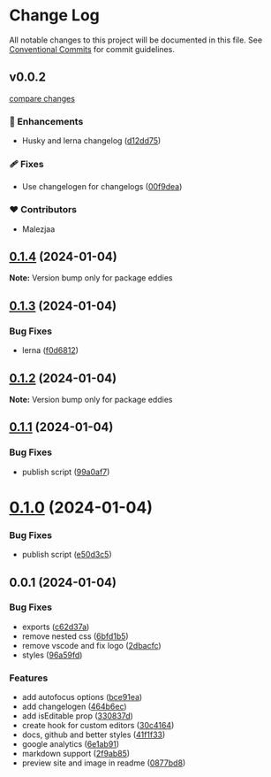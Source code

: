 # Change Log

All notable changes to this project will be documented in this file.
See [Conventional Commits](https://conventionalcommits.org) for commit guidelines.

## v0.0.2

[compare changes](https://github.com/malezjaa/eddies/compare/v0.1.4...v0.0.2)

### 🚀 Enhancements

- Husky and lerna changelog ([d12dd75](https://github.com/malezjaa/eddies/commit/d12dd75))

### 🩹 Fixes

- Use changelogen for changelogs ([00f9dea](https://github.com/malezjaa/eddies/commit/00f9dea))

### ❤️ Contributors

- Malezjaa

## [0.1.4](https://github.com/malezjaa/eddies/compare/v0.1.0...v0.1.4) (2024-01-04)

**Note:** Version bump only for package eddies

## [0.1.3](https://github.com/malezjaa/eddies/compare/v0.1.2...v0.1.3) (2024-01-04)

### Bug Fixes

- lerna ([f0d6812](https://github.com/malezjaa/eddies/commit/f0d68125b94c3f08a660e0053d0ba0190db75ce9))

## [0.1.2](https://github.com/malezjaa/eddies/compare/v0.1.1...v0.1.2) (2024-01-04)

**Note:** Version bump only for package eddies

## [0.1.1](https://github.com/malezjaa/eddies/compare/v0.1.0...v0.1.1) (2024-01-04)

### Bug Fixes

- publish script ([99a0af7](https://github.com/malezjaa/eddies/commit/99a0af7fa4aa7c5c0d4af62d35b3a2037eff4456))

# [0.1.0](https://github.com/malezjaa/eddies/compare/v0.0.1...v0.1.0) (2024-01-04)

### Bug Fixes

- publish script ([e50d3c5](https://github.com/malezjaa/eddies/commit/e50d3c53648ad84f14eb6ae272e20deef6d0ca0b))

## 0.0.1 (2024-01-04)

### Bug Fixes

- exports ([c62d37a](https://github.com/malezjaa/eddies/commit/c62d37acbe11ffa47e8f3b593e8850cabaf24d80))
- remove nested css ([6bfd1b5](https://github.com/malezjaa/eddies/commit/6bfd1b579480b2cbff06827fce6f51d716135044))
- remove vscode and fix logo ([2dbacfc](https://github.com/malezjaa/eddies/commit/2dbacfc677a3e732fcf8a6f003d7644344af1884))
- styles ([96a59fd](https://github.com/malezjaa/eddies/commit/96a59fd0aad76d0a7b4ae880da7e59dafa490a0c))

### Features

- add autofocus options ([bce91ea](https://github.com/malezjaa/eddies/commit/bce91eaa43d821f1bdef0e86af1f2ba51592a027))
- add changelogen ([464b6ec](https://github.com/malezjaa/eddies/commit/464b6ec618f6595137901a1bc8db50bcf74c5c95))
- add isEditable prop ([330837d](https://github.com/malezjaa/eddies/commit/330837d0ac2ed3d47da62d51e3f134273e013510))
- create hook for custom editors ([30c4164](https://github.com/malezjaa/eddies/commit/30c4164b2104384defe7e0dc33b4d07323c72a8b))
- docs, github and better styles ([41f1f33](https://github.com/malezjaa/eddies/commit/41f1f33183194d097ae85cfce54dfb9adbbac029))
- google analytics ([6e1ab91](https://github.com/malezjaa/eddies/commit/6e1ab91cbd8aca9b823db1b4c046b22cb0456f6f))
- markdown support ([2f9ab85](https://github.com/malezjaa/eddies/commit/2f9ab85967329850fe6940c72a0f1eb3b058ffdd))
- preview site and image in readme ([0877bd8](https://github.com/malezjaa/eddies/commit/0877bd8ce84eed910bfa46f7acf422a9409e3fd6))
